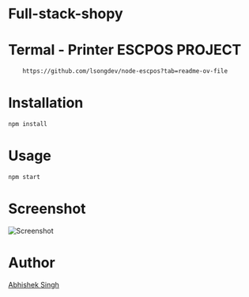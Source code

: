 # Full-stack-shopy

# Termal - Printer ESCPOS PROJECT
```bash
    https://github.com/lsongdev/node-escpos?tab=readme-ov-file
```

# Installation
```bash
npm install
```

# Usage
```bash
npm start
```

# Screenshot
![Screenshot](https://github.com/Abhishek-Singh/Full-stack-shopy/blob/main/Screenshot.png)

# Author
[Abhishek Singh](https://github.com/Abhishek-Singh) 